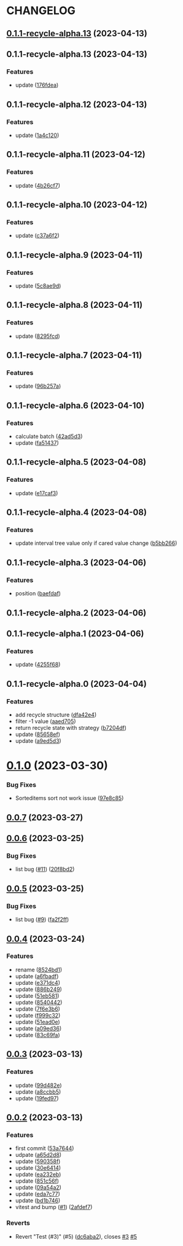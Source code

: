 # CHANGELOG

## [0.1.1-recycle-alpha.13](https://github.com/red-armor/infinite-list/compare/v0.1.0...v0.1.1-recycle-alpha.13) (2023-04-13)



## 0.1.1-recycle-alpha.13 (2023-04-13)


### Features

* update ([176fdea](https://github.com/red-armor/infinite-list/commit/176fdea280faa529fa423c5928e6a7b90ede20db))



## 0.1.1-recycle-alpha.12 (2023-04-13)


### Features

* update ([1a4c120](https://github.com/red-armor/infinite-list/commit/1a4c120b94744af350529dfb0e4169c770c52619))



## 0.1.1-recycle-alpha.11 (2023-04-12)


### Features

* update ([4b26cf7](https://github.com/red-armor/infinite-list/commit/4b26cf741c5acc5475428fd3162e6f1e026486fd))



## 0.1.1-recycle-alpha.10 (2023-04-12)


### Features

* update ([c37a6f2](https://github.com/red-armor/infinite-list/commit/c37a6f29b2b42b4e968f359f3f245b1d6c904e20))



## 0.1.1-recycle-alpha.9 (2023-04-11)


### Features

* update ([5c8ae9d](https://github.com/red-armor/infinite-list/commit/5c8ae9d413e7f4355f1c6ed541367f68222bcf55))



## 0.1.1-recycle-alpha.8 (2023-04-11)


### Features

* update ([8295fcd](https://github.com/red-armor/infinite-list/commit/8295fcda77197b964e341c437e7ffdd367c12867))



## 0.1.1-recycle-alpha.7 (2023-04-11)


### Features

* update ([96b257a](https://github.com/red-armor/infinite-list/commit/96b257a06a6fdf63cda3eac3210f008c653a7e2f))



## 0.1.1-recycle-alpha.6 (2023-04-10)


### Features

* calculate batch ([42ad5d3](https://github.com/red-armor/infinite-list/commit/42ad5d33b00835983026c7aac283f3fade8f54d6))
* update ([fa51437](https://github.com/red-armor/infinite-list/commit/fa514372bb172c7c111a91c3d490267923c7a55a))



## 0.1.1-recycle-alpha.5 (2023-04-08)


### Features

* update ([e17caf3](https://github.com/red-armor/infinite-list/commit/e17caf36ade7630e9eb5fd96ab669d486f146d61))



## 0.1.1-recycle-alpha.4 (2023-04-08)


### Features

* update interval tree value only if cared value change ([b5bb266](https://github.com/red-armor/infinite-list/commit/b5bb26645f98e2845de67227e9c017f792113582))



## 0.1.1-recycle-alpha.3 (2023-04-06)


### Features

* position ([baefdaf](https://github.com/red-armor/infinite-list/commit/baefdaf07701eecbb199bde56c8fda6375c015a4))



## 0.1.1-recycle-alpha.2 (2023-04-06)



## 0.1.1-recycle-alpha.1 (2023-04-06)


### Features

* update ([4255f68](https://github.com/red-armor/infinite-list/commit/4255f680c97dea3b758fdfd7a5d2d6a610fefa5a))



## 0.1.1-recycle-alpha.0 (2023-04-04)


### Features

* add recycle structure ([dfa42e4](https://github.com/red-armor/infinite-list/commit/dfa42e4b718dd1e59c2c6df5cc39bc888239131b))
* filter -1 value ([aaed705](https://github.com/red-armor/infinite-list/commit/aaed7059377f37794a9b93e1525f932dee332733))
* return recycle state with strategy ([b7204df](https://github.com/red-armor/infinite-list/commit/b7204dff7d466d70508f848a190a7428e318bc08))
* update ([85658ef](https://github.com/red-armor/infinite-list/commit/85658eff56896f461411cd380b44332d785028eb))
* update ([a9ed5d3](https://github.com/red-armor/infinite-list/commit/a9ed5d3430da31a054e106a7418b526c38605ba4))



# [0.1.0](https://github.com/red-armor/infinite-list/compare/v0.0.7...v0.1.0) (2023-03-30)


### Bug Fixes

* Sorteditems sort not work issue ([97e8c85](https://github.com/red-armor/infinite-list/commit/97e8c8563bc5574d44a3b8ac8d24235f84b52f3d))



## [0.0.7](https://github.com/red-armor/infinite-list/compare/v0.0.6...v0.0.7) (2023-03-27)



## [0.0.6](https://github.com/red-armor/infinite-list/compare/v0.0.5...v0.0.6) (2023-03-25)


### Bug Fixes

* list bug ([#11](https://github.com/red-armor/infinite-list/issues/11)) ([20f8bd2](https://github.com/red-armor/infinite-list/commit/20f8bd2e21b4d4bae029118f5c4f2110c3e06cc6))



## [0.0.5](https://github.com/red-armor/infinite-list/compare/v0.0.4...v0.0.5) (2023-03-25)


### Bug Fixes

* list bug ([#9](https://github.com/red-armor/infinite-list/issues/9)) ([fa2f2ff](https://github.com/red-armor/infinite-list/commit/fa2f2ff29627a9818bfc508c106797d8ed9ba3ea))



## [0.0.4](https://github.com/red-armor/infinite-list/compare/v0.0.3...v0.0.4) (2023-03-24)


### Features

* rename ([8524bd1](https://github.com/red-armor/infinite-list/commit/8524bd14e93f31f883f02037c46eee972f63c696))
* update ([a6fbadf](https://github.com/red-armor/infinite-list/commit/a6fbadfaa9c1221db0842cea14e75e6959b0164a))
* update ([e371dc4](https://github.com/red-armor/infinite-list/commit/e371dc4fd5f7dd8ed9b386d97b3b58920f1a47b7))
* update ([886b249](https://github.com/red-armor/infinite-list/commit/886b249855723010cebe35dcce69e013ba683a82))
* update ([51eb581](https://github.com/red-armor/infinite-list/commit/51eb581bfec1d2495107ebf7da3f80195b2db8ed))
* update ([8540442](https://github.com/red-armor/infinite-list/commit/8540442da7a8ea36104f4bdd5052fef878bf7fa3))
* update ([7f6e3b6](https://github.com/red-armor/infinite-list/commit/7f6e3b6027ea2301bdf51ca9720f7d5b5939f90f))
* update ([f999c32](https://github.com/red-armor/infinite-list/commit/f999c321a09b203c689ba03bce8115ebeb609b91))
* update ([51ead0e](https://github.com/red-armor/infinite-list/commit/51ead0eae55f8ce400b6b3046b6dfceb9dc19de9))
* update ([a09ed36](https://github.com/red-armor/infinite-list/commit/a09ed36f461aa958ac58a0387bf679c362339b0a))
* update ([83c69fa](https://github.com/red-armor/infinite-list/commit/83c69fadd27163b846d2dae47d99de7d24eaca3c))



## [0.0.3](https://github.com/red-armor/infinite-list/compare/v0.0.2...v0.0.3) (2023-03-13)


### Features

* update ([99d482e](https://github.com/red-armor/infinite-list/commit/99d482efa411a15c371562dff409ffe70bdf50cb))
* update ([a8ccbb5](https://github.com/red-armor/infinite-list/commit/a8ccbb5fa2a603c332398028db9e93080417c266))
* update ([19fed97](https://github.com/red-armor/infinite-list/commit/19fed9734d1aa6c5b54d90a49101b7aa2a925752))



## [0.0.2](https://github.com/red-armor/infinite-list/compare/53a76441ad01a4ad76ca38688cb80515ab8f12d9...v0.0.2) (2023-03-13)


### Features

* first commit ([53a7644](https://github.com/red-armor/infinite-list/commit/53a76441ad01a4ad76ca38688cb80515ab8f12d9))
* udpate ([a65d2d8](https://github.com/red-armor/infinite-list/commit/a65d2d884b69df53b5b682587838ae6d92982336))
* update ([590358f](https://github.com/red-armor/infinite-list/commit/590358f4a76dc02686e2cb5a6dbbeb03d089d8de))
* update ([30e6414](https://github.com/red-armor/infinite-list/commit/30e6414e452730ac4a261450f39c5bef33d32e64))
* update ([ea232eb](https://github.com/red-armor/infinite-list/commit/ea232ebd7e76112c8638e2ed939a8fee59acc62b))
* update ([851c56f](https://github.com/red-armor/infinite-list/commit/851c56f42207367d8890f67a7c5fa4a2c7d36113))
* update ([09a54a2](https://github.com/red-armor/infinite-list/commit/09a54a2a84b82029ba14dd445b36c1b823c9fed9))
* update ([eda7c77](https://github.com/red-armor/infinite-list/commit/eda7c77478e2a157d16e984b85fc87ceeb6d1276))
* update ([bd1b746](https://github.com/red-armor/infinite-list/commit/bd1b74655830d9f041855614a90c3f73a0f2d8ff))
* vitest and bump ([#1](https://github.com/red-armor/infinite-list/issues/1)) ([2afdef7](https://github.com/red-armor/infinite-list/commit/2afdef71c52e3e7e2d967e03aa5ddb264d5472fc))


### Reverts

* Revert "Test (#3)" (#5) ([dc6aba2](https://github.com/red-armor/infinite-list/commit/dc6aba28393aed37f6ee84b76e4acc505cd873a5)), closes [#3](https://github.com/red-armor/infinite-list/issues/3) [#5](https://github.com/red-armor/infinite-list/issues/5)



